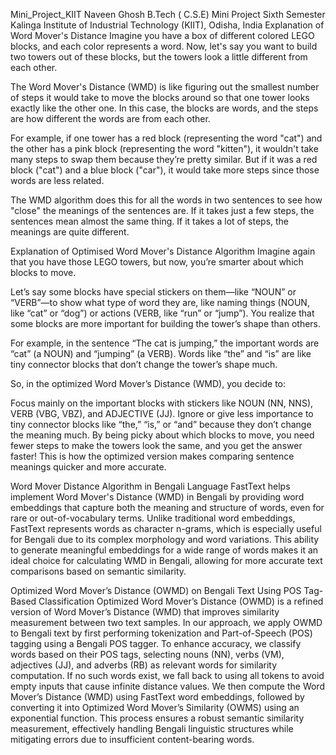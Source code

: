 Mini_Project_KIIT
Naveen Ghosh
B.Tech ( C.S.E)
Mini Project Sixth Semester
Kalinga Institute of Industrial Technology (KIIT), Odisha, India
Explanation of Word Mover's Distance
Imagine you have a box of different colored LEGO blocks, and each color represents a word. Now, let's say you want to build two towers out of these blocks, but the towers look a little different from each other.

The Word Mover's Distance (WMD) is like figuring out the smallest number of steps it would take to move the blocks around so that one tower looks exactly like the other one. In this case, the blocks are words, and the steps are how different the words are from each other.

For example, if one tower has a red block (representing the word "cat") and the other has a pink block (representing the word "kitten"), it wouldn't take many steps to swap them because they’re pretty similar. But if it was a red block ("cat") and a blue block ("car"), it would take more steps since those words are less related.

The WMD algorithm does this for all the words in two sentences to see how "close" the meanings of the sentences are. If it takes just a few steps, the sentences mean almost the same thing. If it takes a lot of steps, the meanings are quite different.

Explanation of Optimised Word Mover's Distance Algorithm
Imagine again that you have those LEGO towers, but now, you’re smarter about which blocks to move.

Let’s say some blocks have special stickers on them—like “NOUN” or “VERB”—to show what type of word they are, like naming things (NOUN, like “cat” or “dog”) or actions (VERB, like “run” or “jump”). You realize that some blocks are more important for building the tower’s shape than others.

For example, in the sentence “The cat is jumping,” the important words are “cat” (a NOUN) and “jumping” (a VERB). Words like “the” and “is” are like tiny connector blocks that don’t change the tower’s shape much.

So, in the optimized Word Mover’s Distance (WMD), you decide to:

Focus mainly on the important blocks with stickers like NOUN (NN, NNS), VERB (VBG, VBZ), and ADJECTIVE (JJ).
Ignore or give less importance to tiny connector blocks like “the,” “is,” or “and” because they don’t change the meaning much.
By being picky about which blocks to move, you need fewer steps to make the towers look the same, and you get the answer faster! This is how the optimized version makes comparing sentence meanings quicker and more accurate.

Word Mover Distance Algorithm in Bengali Language
FastText helps implement Word Mover's Distance (WMD) in Bengali by providing word embeddings that capture both the meaning and structure of words, even for rare or out-of-vocabulary terms. Unlike traditional word embeddings, FastText represents words as character n-grams, which is especially useful for Bengali due to its complex morphology and word variations. This ability to generate meaningful embeddings for a wide range of words makes it an ideal choice for calculating WMD in Bengali, allowing for more accurate text comparisons based on semantic similarity.

Optimized Word Mover’s Distance (OWMD) on Bengali Text Using POS Tag-Based Classification
Optimized Word Mover’s Distance (OWMD) is a refined version of Word Mover’s Distance (WMD) that improves similarity measurement between two text samples. In our approach, we apply OWMD to Bengali text by first performing tokenization and Part-of-Speech (POS) tagging using a Bengali POS tagger. To enhance accuracy, we classify words based on their POS tags, selecting nouns (NN), verbs (VM), adjectives (JJ), and adverbs (RB) as relevant words for similarity computation. If no such words exist, we fall back to using all tokens to avoid empty inputs that cause infinite distance values. We then compute the Word Mover’s Distance (WMD) using FastText word embeddings, followed by converting it into Optimized Word Mover’s Similarity (OWMS) using an exponential function. This process ensures a robust semantic similarity measurement, effectively handling Bengali linguistic structures while mitigating errors due to insufficient content-bearing words.
